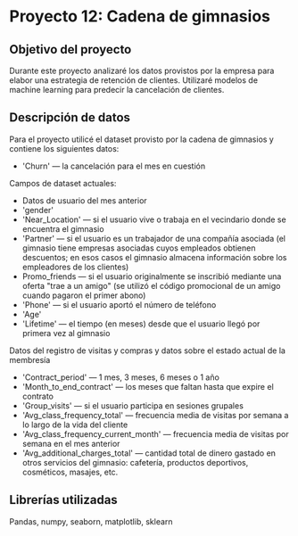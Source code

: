 # Proyecto 12: Cadena de gimnasios

## Objetivo del proyecto

Durante este proyecto analizaré los datos provistos por la empresa para elabor una estrategia de retención de clientes. Utilizaré modelos de machine learning para predecir la cancelación de clientes. 


## Descripción de datos

Para el proyecto utilicé el dataset provisto por la cadena de gimnasios y contiene los siguientes datos:

- 'Churn' — la cancelación para el mes en cuestión

Campos de dataset actuales:
- Datos de usuario del mes anterior
- 'gender'
- 'Near_Location' — si el usuario vive o trabaja en el vecindario donde se encuentra el gimnasio
- 'Partner' — si el usuario es un trabajador de una compañía asociada (el gimnasio tiene empresas asociadas cuyos empleados obtienen descuentos; en esos casos el gimnasio almacena información sobre los empleadores de los clientes)
- Promo_friends — si el usuario originalmente se inscribió mediante una oferta "trae a un amigo" (se utilizó el código promocional de un amigo cuando pagaron el primer abono)
- 'Phone' — si el usuario aportó el número de teléfono
- 'Age'
- 'Lifetime' — el tiempo (en meses) desde que el usuario llegó por primera vez al gimnasio

Datos del registro de visitas y compras y datos sobre el estado actual de la membresía
- 'Contract_period' — 1 mes, 3 meses, 6 meses o 1 año
- 'Month_to_end_contract' — los meses que faltan hasta que expire el contrato
- 'Group_visits' — si el usuario participa en sesiones grupales
- 'Avg_class_frequency_total' — frecuencia media de visitas por semana a lo largo de la vida del cliente
- 'Avg_class_frequency_current_month' — frecuencia media de visitas por semana en el mes anterior
- 'Avg_additional_charges_total' — cantidad total de dinero gastado en otros servicios del gimnasio: cafetería, productos deportivos, cosméticos, masajes, etc.

## Librerías utilizadas

Pandas, numpy, seaborn, matplotlib, sklearn
